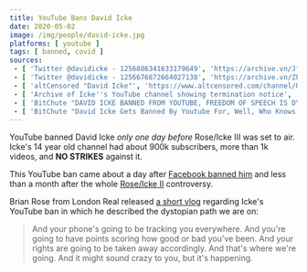 ```yaml
---
title: YouTube Bans David Icke
date: 2020-05-02
image: /img/people/david-icke.jpg
platforms: [ youtube ]
tags: [ banned, covid ]
sources:
 - [ 'Twitter @davidicke - 1256886341633179649', 'https://archive.vn/JfXXA' ]
 - [ 'Twitter @davidicke - 1256676872664027138', 'https://archive.vn/ZFw3M' ]
 - [ 'altCensored "David Icke"', 'https://www.altcensored.com/channel/UCAhmDfQ1LfOYECmNNWgXJ7Q' ]
 - [ 'Archive of Icke''s YouTube channel showing termination notice', 'https://archive.vn/LzihV/image' ]
 - [ 'BitChute "DAVID ICKE BANNED FROM YOUTUBE, FREEDOM OF SPEECH IS DYING WILL YOU STEP UP & FIGHT FOR YOUR RIGHTS?" by London Real (2 May 2020)', 'https://www.bitchute.com/video/Fdot9l3yi98/' ]
 - [ 'BitChute "David Icke Gets Banned By Youtube For, Well, Who Knows Anymore? (Bitchute Exclusive)" by Styxhexenhammer666 (4 May 2020)', 'https://www.bitchute.com/video/eNc0N1C8Vo54/' ]
---
```


YouTube banned David Icke _only one day before_ Rose/Icke III was set to air.
Icke's 14 year old channel had about 900k subscribers, more than 1k videos, and **NO STRIKES** against it.

This YouTube ban came about a day after [Facebook banned him](/events/facebook-bans-david-icke/) and less than a month after the whole [Rose/Icke II](/events/youtube-removes-rose-icke-ii/) controversy.

Brian Rose from London Real released [a short vlog](https://www.bitchute.com/video/Fdot9l3yi98/) regarding Icke's YouTube ban in which he described the dystopian path we are on:
> And your phone's going to be tracking you everywhere.
> And you're going to have points scoring how good or bad you've been.
> And your rights are going to be taken away accordingly.
> And that's where we're going.
> And it might sound crazy to you, but it's happening.
